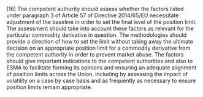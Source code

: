 (16) The competent authority should assess whether the factors listed under paragraph 3 of Article 57 of Directive 2014/65/EU necessitate adjustment of the baseline in order to set the final level of the position limit. The assessment should take into account these factors as relevant for the particular commodity derivative in question. The methodologies should provide a direction of how to set the limit without taking away the ultimate decision on an appropriate position limit for a commodity derivative from the competent authority in order to prevent market abuse. The factors should give important indications to the competent authorities and also to ESMA to facilitate forming its opinions and ensuring an adequate alignment of position limits across the Union, including by assessing the impact of volatility on a case by case basis and as frequently as necessary to ensure position limits remain appropriate.
